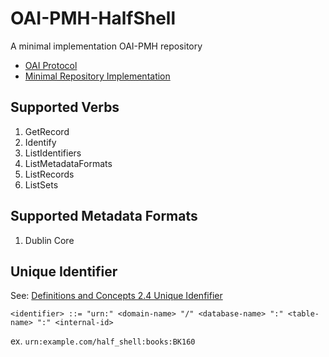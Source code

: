 # OAI-PMH-HalfShell

A minimal implementation OAI-PMH repository

* [OAI Protocol](http://www.openarchives.org/OAI/openarchivesprotocol.html)
* [Minimal Repository Implementation](http://www.openarchives.org/OAI/2.0/guidelines-repository.htm#MinimalImplementation)

## Supported Verbs

1. GetRecord
2. Identify
3. ListIdentifiers
4. ListMetadataFormats
5. ListRecords
6. ListSets

## Supported Metadata Formats

1. Dublin Core

## Unique Identifier

See: [Definitions and Concepts 2.4 Unique Idenfifier](http://www.openarchives.org/OAI/openarchivesprotocol.html#UniqueIdentifier)

`<identifier> ::= "urn:" <domain-name> "/" <database-name> ":" <table-name> ":" <internal-id>`

ex. `urn:example.com/half_shell:books:BK160`
